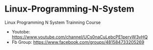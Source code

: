 # Linux-Programming-N-System
Linux Programming N System Trainning Course
- Youtobe: https://www.youtube.com/channel/UCs0naCuLebcPE1pervW3vHQ
- Fb Group: https://www.facebook.com/groups/481584733205269
